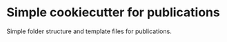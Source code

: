 # Simple cookiecutter for publications

Simple folder structure and template files for publications.
